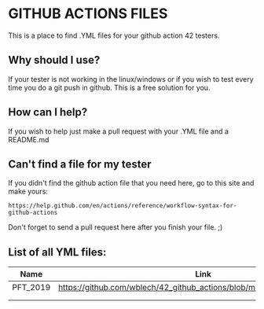 # GITHUB ACTIONS FILES

This is a place to find .YML files for your github action 42 testers.

## Why should I use?

If your tester is not working in the linux/windows or if you wish to test every time you do a git push in github. This is a free solution for you.

## How can I help?

If you wish to help just make a pull request with your .YML file and a README.md

## Can't find a file for my tester

If you didn't find the github action file that you need here, go to this site and make yours:

````
https://help.github.com/en/actions/reference/workflow-syntax-for-github-actions
````

Don't forget to send a pull request here  after you finish your file. ;)

## List of all YML files:

| Name     | Link                                                                        | Project |   |   |
|----------|-----------------------------------------------------------------------------|---------|---|---|
| PFT_2019 | https://github.com/wblech/42_github_actions/blob/master/printf/pft_2019.yml | printf  |   |   |
|          |                                                                             |         |   |   |
|          |                                                                             |         |   |   |
